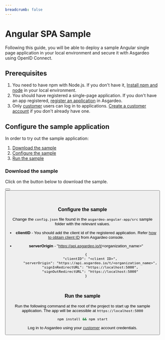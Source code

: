 ```yaml
---
breadcrumb: false
---
```


# Angular SPA Sample

Following this guide, you will be able to deploy a sample Angular single page application in your local environment and secure it with Asgardeo using OpenID Connect.

## Prerequisites
1. You need to have npm with Node.js. If you don't have it, [Install npm and node](https://www.npmjs.com/get-npm) in your local environment.
2. You should have registered a single-page application. If you don't have an app registered, <a href ="/guides/applications/spa/register-app">register an application</a> in Asgardeo.
3. Only <a href="/guides/user-management/manage-users/user-accounts/customer/">customer</a> users can log in to applications. <a href ="/guides/user-management/manage-users/user-accounts/customer/#onboard-customer-user">Create a customer account</a> if you don't already have one.

## Configure the sample application
In order to try out the sample application:
1. [Download the sample](#download-the-sample)
2. [Configure the sample](#configure-the-sample)
3. [Run the sample](#run-the-sample)

### Download the sample

Click on the button below to download the sample.

<Button 
    buttonType='grey-outlined-icon'
    displayType='inline-button'
    buttonText='Download Sample'
    startIconPath='images/technologies/angular-logo.svg'
    endIconPath='icons/downloadIcon.svg'
    externalLink='https://github.com/asgardeo/asgardeo-auth-angular-sdk/releases/latest/download/asgardeo-angular-app.zip'
    v-bind:openInNewTab='true'
/>
<Button 
    buttonType='grey-outlined-icon'
    displayType='inline-button'
    buttonText='View source'
    endIconPath='images/technologies/github-logo.svg'
    externalLink='https://github.com/asgardeo/asgardeo-auth-angular-sdk/tree/main/samples/asgardeo-angular-app'
    v-bind:openInNewTab='true'
/>

<br>

### Configure the sample

Change the `config.json` file found in the `asgardeo-angular-app/src` sample folder with the relevant values.

 - **clientID** - You should add the client id of the registered application. Refer <a href = "/guides/applications/spa/configure-login/#obtain-client-id">how to obtain client ID</a> from Asgardeo console.
 - **serverOrigin** - "https://api.asgardeo.io/t/<organization_name>"

    ``` json{2,3}
    {
        "clientID": "<client ID>",
        "serverOrigin": "https://api.asgardeo.io/t/<organization_name>",
        "signInRedirectURL": "https://localhost:5000",
        "signOutRedirectURL": "https://localhost:5000"
    }
    ```

<br>

### Run the sample

Run the following command at the root of the project to start up the sample application. The app will be accessible at `https://localhost:5000` 

```bash
npm install && npm start
```

Log in to Asgardeo using your <a href="/guides/user-management/manage-users/user-accounts/customer/">customer</a> account credentials.
